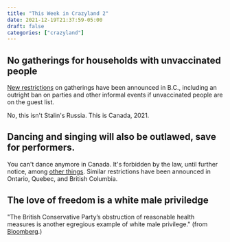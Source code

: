 ```yaml
---
title: "This Week in Crazyland 2"
date: 2021-12-19T21:37:59-05:00
draft: false
categories: ["crazyland"]
---
```


## No gatherings for households with unvaccinated people

[New restrictions](https://bc.ctvnews.ca/no-gatherings-for-households-with-unvaccinated-people-in-them-under-new-b-c-restrictions-1.5712071?cid=sm:trueanthem:ctvnews:twittermanualpost&taid=61bd4cff1ff94400011c66c7&utm_campaign=trueAnthem:+New+Content+(Feed)&utm_medium=trueAnthem&utm_source=twitter) on gatherings have been announced in B.C., including an outright ban on parties and other informal events if unvaccinated people are on the guest list.

No, this isn't Stalin's Russia. This is Canada, 2021.

## Dancing and singing will also be outlawed, save for performers.

You can't dance anymore in Canada. It's forbidden by the law, until further notice, among [other things](https://www.thelawyersdaily.ca/articles/32282). Similar restrictions have been announced in Ontario, Quebec, and British Columbia.

## The love of freedom is a white male priviledge

"The British Conservative Party’s obstruction of reasonable health measures is another egregious example of white male privilege." (from [Bloomberg](https://www.bloomberg.com/opinion/articles/2021-12-23/boris-johnson-and-the-tories-are-waging-a-costly-and-badly-timed-war-on-woke?srnd=premium-canada).)


